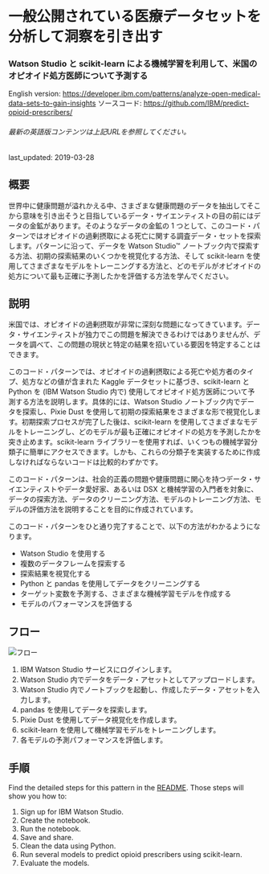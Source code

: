 # 一般公開されている医療データセットを分析して洞察を引き出す

### Watson Studio と scikit-learn による機械学習を利用して、米国のオピオイド処方医師について予測する

English version: https://developer.ibm.com/patterns/analyze-open-medical-data-sets-to-gain-insights
ソースコード: https://github.com/IBM/predict-opioid-prescribers/

###### 最新の英語版コンテンツは上記URLを参照してください。
last_updated: 2019-03-28

 ## 概要

世界中に健康問題が溢れかえる中、さまざまな健康問題のデータを抽出してそこから意味を引き出そうと目指しているデータ・サイエンティストの目の前にはデータの金鉱があります。そのようなデータの金鉱の 1 つとして、このコード・パターンではオピオイドの過剰摂取による死亡に関する調査データ・セットを探索します。パターンに沿って、データを Watson Studio&trade; ノートブック内で探索する方法、初期の探索結果のいくつかを視覚化する方法、そして scikit-learn を使用してさまざまなモデルをトレーニングする方法と、どのモデルがオピオイドの処方について最も正確に予測したかを評価する方法を学んでください。

## 説明

米国では、オピオイドの過剰摂取が非常に深刻な問題になってきています。データ・サイエンティストが独力でこの問題を解決できるわけではありませんが、データを調べて、この問題の現状と特定の結果を招いている要因を特定することはできます。

このコード・パターンでは、オピオイドの過剰摂取による死亡や処方者のタイプ、処方などの値が含まれた Kaggle データセットに基づき、scikit-learn と Python を (IBM Watson Studio 内で) 使用してオピオイド処方医師について予測する方法を説明します。具体的には、Watson Studio ノートブック内でデータを探索し、Pixie Dust を使用して初期の探索結果をさまざまな形で視覚化します。初期探索プロセスが完了した後は、scikit-learn を使用してさまざまなモデルをトレーニングし、どのモデルが最も正確にオピオイドの処方を予測したかを突き止めます。scikit-learn ライブラリーを使用すれば、いくつもの機械学習分類子に簡単にアクセスできます。しかも、これらの分類子を実装するために作成しなければならないコードは比較的わずかです。

このコード・パターンは、社会的正義の問題や健康問題に関心を持つデータ・サイエンティストやデータ愛好家、あるいは DSX と機械学習の入門者を対象に、データの探索方法、データのクリーニング方法、モデルのトレーニング方法、モデルの評価方法を説明することを目的に作成されています。

このコード・パターンをひと通り完了することで、以下の方法がわかるようになります。

* Watson Studio を使用する
* 複数のデータフレームを探索する
* 探索結果を視覚化する
* Python と pandas を使用してデータをクリーニングする
* ターゲット変数を予測する、さまざまな機械学習モデルを作成する
* モデルのパフォーマンスを評価する

## フロー

![フロー](../../images/analyze-open-medical-datasets-to-gain-insights.png)

1. IBM Watson Studio サービスにログインします。
1. Watson Studio 内でデータをデータ・アセットとしてアップロードします。
1. Watson Studio 内でノートブックを起動し、作成したデータ・アセットを入力します。
1. pandas を使用してデータを探索します。
1. Pixie Dust を使用してデータ視覚化を作成します。
1. scikit-learn を使用して機械学習モデルをトレーニングします。
1. 各モデルの予測パフォーマンスを評価します。


## 手順

Find the detailed steps for this pattern in the [README](https://github.com/IBM/predict-opioid-prescribers/blob/master/README.md). Those steps will show you how to:

1. Sign up for IBM Watson Studio.
1. Create the notebook.
1. Run the notebook.
1. Save and share.
1. Clean the data using Python.
1. Run several models to predict opioid prescribers using scikit-learn.
1. Evaluate the models.
